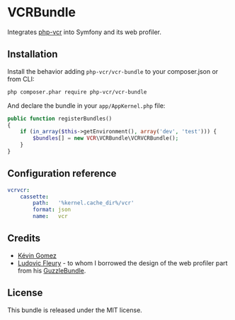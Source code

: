 VCRBundle
=========

Integrates [php-vcr](https://github.com/php-vcr/php-vcr) into Symfony and its
web profiler.

## Installation

Install the behavior adding `php-vcr/vcr-bundle` to your composer.json or
from CLI:

```bash
php composer.phar require php-vcr/vcr-bundle
```

And declare the bundle in your `app/AppKernel.php` file:

```php
public function registerBundles()
{
    if (in_array($this->getEnvironment(), array('dev', 'test'))) {
        $bundles[] = new VCR\VCRBundle\VCRVCRBundle();
    }
}
```

## Configuration reference

```yaml
vcrvcr:
    cassette:
        path:   '%kernel.cache_dir%/vcr'
        format: json
        name:   vcr
```

## Credits

  * [Kévin Gomez](http://github.com/K-Phoen/)
  * [Ludovic Fleury](https://github.com/ludofleury) - to whom I borrowed the
    design of the web profiler part from his [GuzzleBundle](https://github.com/ludofleury/GuzzleBundle/).

## License

This bundle is released under the MIT license.
